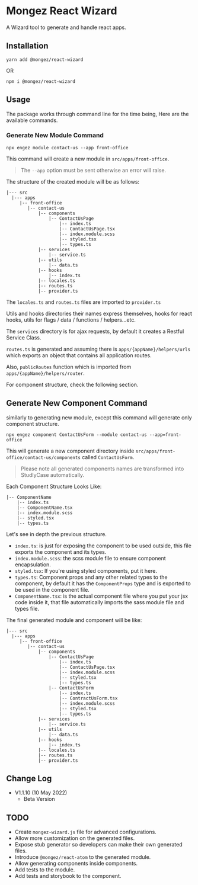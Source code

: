 # Mongez React Wizard

A Wizard tool to generate and handle react apps.


## Installation

`yarn add @mongez/react-wizard`

OR

`npm i @mongez/react-wizard`

## Usage

The package works through command line for the time being, Here are the available commands.

### Generate New Module Command

`npx engez module contact-us --app front-office`

This command will create a new module in `src/apps/front-office`.

> The `--app` option must be sent otherwise an error will raise.

The structure of the created module will be as follows:

```
|--- src
  |--- apps
     |-- front-office
        |-- contact-us
            |-- components
                |-- ContactUsPage
                    |-- index.ts
                    |-- ContactUsPage.tsx
                    |-- index.module.scss
                    |-- styled.tsx
                    |-- types.ts
            |-- services
                |-- service.ts
            |-- utils
                |-- data.ts
            |-- hooks
                |-- index.ts
            |-- locales.ts
            |-- routes.ts
            |-- provider.ts
```

The `locales.ts` and `routes.ts` files are imported to `provider.ts`

Utils and hooks directories their names express themselves, hooks for react hooks, utils for flags / data / functions / helpers...etc.

The `services` directory is for ajax requests, by default it creates a Restful Service Class.

`routes.ts` is generated and assuming there is `apps/{appName}/helpers/urls` which exports an object that contains all application routes.

Also, `publicRoutes` function which is imported from `apps/{appName}/helpers/router`.

For component structure, check the following section.

## Generate New Component Command

similarly to generating new module, except this command will generate only component structure.

`npx engez component ContactUsForm --module contact-us --app=front-office`

This will generate a new component directory inside `src/apps/front-office/contact-us/components` called `ContactUsForm`.

> Please note all generated components names are transformed into StudlyCase automatically.

Each Component Structure Looks Like:

```
|-- ComponentName
    |-- index.ts
    |-- ComponentName.tsx
    |-- index.module.scss
    |-- styled.tsx
    |-- types.ts
```

Let's see in depth the previous structure.

- `index.ts`: is just for exposing the component to be used outside, this file exports the component and its types.
- `index.module.scss`: the scss module file to ensure component encapsulation.
- `styled.tsx`: If you're using styled components, put it here.
- `types.ts`: Component props and any other related types to the component, by default it has the `ComponentProps` type and is exported to be used in the component file.
- `ComponentName.tsx`: is the actual component file where you put your jsx code inside it, that file automatically imports the sass module file and types file.

The final generated module and component will be like:

```
|--- src
  |--- apps
     |-- front-office
        |-- contact-us
            |-- components
                |-- ContactUsPage
                    |-- index.ts
                    |-- ContactUsPage.tsx
                    |-- index.module.scss
                    |-- styled.tsx
                    |-- types.ts
                |-- ContactUsForm
                    |-- index.ts
                    |-- ContractUsForm.tsx
                    |-- index.module.scss
                    |-- styled.tsx
                    |-- types.ts
            |-- services
                |-- service.ts
            |-- utils
                |-- data.ts
            |-- hooks
                |-- index.ts
            |-- locales.ts
            |-- routes.ts
            |-- provider.ts
```


## Change Log

- V1.1.10 (10 May 2022)
    - Beta Version

## TODO

- Create `mongez-wizard.js` file for advanced configurations.
- Allow more customization on the generated files.
- Expose stub generator so developers can make their own generated files.
- Introduce `@mongez/react-atom` to the generated module.
- Allow generating components inside components.
- Add tests to the module.
- Add tests and storybook to the component.